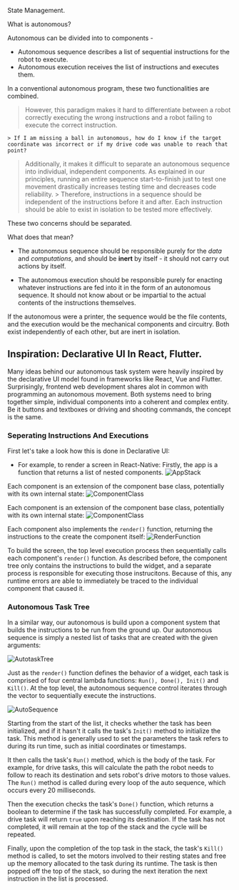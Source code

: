 State Management.


What is autonomous?

Autonomous can be divided into to components - 

- Autonomous sequence describes a list of sequential instructions for the robot to execute.
- Autonomous execution receives the list of instructions and executes them.

In a conventional autonomous program, these two functionalities are combined.

> However, this paradigm makes it hard to differentiate between a robot correctly executing the wrong instructions and a robot failing to execute the correct instruction.

    > If I am missing a ball in autonomous, how do I know if the target coordinate was incorrect or if my drive code was unable to reach that point?

> Additionally, it makes it difficult to separate an autonomous sequence into individual, independent components. As explained in our principles, running an entire sequence start-to-finish just to test one movement drastically increases testing time and decreases code reliability.
    > Therefore, instructions in a sequence should be independent of the instructions before it and after. Each instruction should be able to exist in isolation to be tested more effectively.

These two concerns should be separated.

What does that mean?

- The autonomous sequence should be responsible purely for the *data* and *computations*, and should be **inert** by itself - it should not carry out actions by itself.

- The autonomous execution should be responsible purely for enacting whatever instructions are fed into it in the form of an autonomous sequence. It should not know about or be impartial to the actual contents of the instructions themselves.  

If the autonomous were a printer, the sequence would be the file contents, and the execution would be the mechanical components and circuitry. Both exist independently of each other, but are inert in isolation.

## Inspiration: Declarative UI In React, Flutter.

Many ideas behind our autonomous task system were heavily inspired by the declarative UI model found in frameworks like 
React, Vue and Flutter. Surprisingly, frontend web development shares alot in common with programming an autonomous movement. Both systems need to bring together simple, individual components into a coherent and complex entity. Be it buttons and textboxes or driving and shooting commands, the concept is the same. 

### Seperating Instructions And Executions

First let's take a look how this is done in Declarative UI:

- For example, to render a screen in React-Native:
Firstly, the app is a function that returns a list of nested components.
![AppStack](https://cdn.discordapp.com/attachments/827938039531044895/837137767116701696/unknown.png)

Each component is an extension of the component base class, potentially with its own internal state:
![ComponentClass](https://cdn.discordapp.com/attachments/827938039531044895/837138869585313866/unknown.png)


Each component is an extension of the component base class, potentially with its own internal state:
![ComponentClass](https://cdn.discordapp.com/attachments/827938039531044895/837138869585313866/unknown.png)

Each component also implements the `render()` function, returning the instructions to the create the component itself:
![RenderFunction](https://cdn.discordapp.com/attachments/827938039531044895/837139531157078087/unknown.png)

To build the screen, the top level execution process then sequentially calls each component's `render()` function. As described before, the component tree only contains the instructions to build the widget, and a separate process is responsible for executing those instrucitons. Because of this, any runtime errors are able to immediately be traced to the individual component that caused it. 


### Autonomous Task Tree

In a similar way, our autonomous is build upon a component system that builds the instructions to be run from the ground up. Our autonomous sequence is simply a nested list of tasks that are created with the given arguments:

![AutotaskTree](https://cdn.discordapp.com/attachments/776573717110325249/837149539806609458/unknown.png)

Just as the `render()` function defines the behavior of a widget, each task is comprised of four central lambda functions: `Run(), Done(), Init()` and `Kill()`. At the top level, the autonomous sequence control iterates through the vector to sequentially execute the instructions. 

![AutoSequence](https://cdn.discordapp.com/attachments/776573717110325249/837151128231084073/unknown.png)

Starting from the start of the list, it checks whether the task has been initialized, and if it hasn't it calls the task's `Init()` method to initialize the task. This method is generally used to set the parameters the task refers to during its run time, such as initial coordinates or timestamps. 

It then calls the task's `Run()` method, which is the body of the task. For example, for drive tasks, this will calculate the path the robot needs to follow to reach its destination and sets robot's drive motors to those values. The `Run()` method is called during every loop of the auto sequence, which occurs every 20 milliseconds.

Then the execution checks the task's `Done()` function, which returns a boolean to determine if the task has successfully completed. For example, a drive task will return `true` upon reaching its destination. If the task has not completed, it will remain at the top of the stack and the cycle will be repeated. 

Finally, upon the completion of the top task in the stack, the task's `Kill()` method is called, to set the motors involved to their resting states and free up the memory allocated to the task during its runtime. The task is then popped off the top of the stack, so during the next iteration the next instruction in the list is processed.

